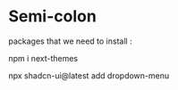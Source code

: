# Semi-colon


packages that we need to install :

npm i next-themes

npx shadcn-ui@latest add dropdown-menu

